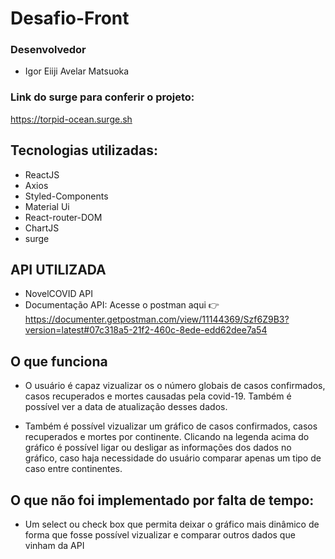 # Desafio-Front

### Desenvolvedor

- Igor Eiiji Avelar Matsuoka

### Link do surge para conferir o projeto:

https://torpid-ocean.surge.sh

## Tecnologias utilizadas:
- ReactJS
- Axios
- Styled-Components
- Material Ui
- React-router-DOM
- ChartJS
- surge

## API UTILIZADA
- NovelCOVID API
- Documentação API:
Acesse o postman aqui 👉 https://documenter.getpostman.com/view/11144369/Szf6Z9B3?version=latest#07c318a5-21f2-460c-8ede-edd62dee7a54

## O que funciona

- O usuário é capaz vizualizar os o número globais de casos confirmados, casos recuperados e mortes causadas pela covid-19. Também é possível ver a data de atualização desses dados.

- Também é possível vizualizar um gráfico de casos confirmados, casos recuperados e mortes por continente. Clicando na legenda acima do gráfico é possível ligar ou desligar as informações dos dados no gráfico, caso haja necessidade do usuário comparar apenas um tipo de caso entre continentes.

## O que não foi implementado por falta de tempo:

- Um select ou check box que permita deixar o gráfico mais dinâmico de forma que fosse possível vizualizar e comparar outros dados que vinham da API